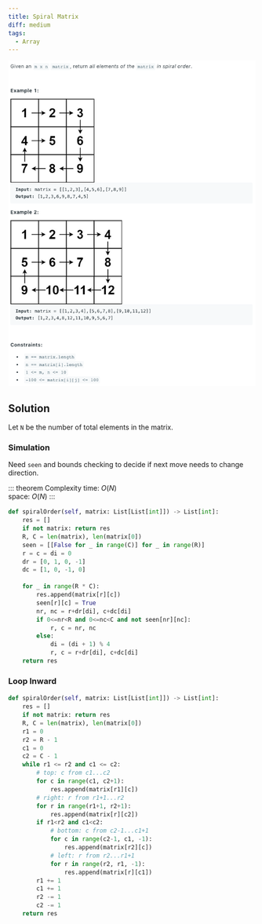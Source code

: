 ```yaml
---
title: Spiral Matrix
diff: medium
tags:
  - Array
---
```


<img class="medium-zoom" src="/algo/spiral-matrix.png" alt="https://www.leetcode.com/problems/spiral-matrix">

## Solution

Let `N` be the number of total elements in the matrix.

### Simulation

Need `seen` and bounds checking to decide if next move needs to change direction.

::: theorem Complexity
time: $O(N)$  
space: $O(N)$
:::

```py
def spiralOrder(self, matrix: List[List[int]]) -> List[int]:
    res = []
    if not matrix: return res
    R, C = len(matrix), len(matrix[0])
    seen = [[False for _ in range(C)] for _ in range(R)]
    r = c = di = 0
    dr = [0, 1, 0, -1]
    dc = [1, 0, -1, 0]

    for _ in range(R * C):
        res.append(matrix[r][c])
        seen[r][c] = True
        nr, nc = r+dr[di], c+dc[di]
        if 0<=nr<R and 0<=nc<C and not seen[nr][nc]:
            r, c = nr, nc
        else:
            di = (di + 1) % 4
            r, c = r+dr[di], c+dc[di]
    return res
```

### Loop Inward

```py
def spiralOrder(self, matrix: List[List[int]]) -> List[int]:
    res = []
    if not matrix: return res
    R, C = len(matrix), len(matrix[0])
    r1 = 0
    r2 = R - 1
    c1 = 0
    c2 = C - 1
    while r1 <= r2 and c1 <= c2:
        # top: c from c1...c2
        for c in range(c1, c2+1):
            res.append(matrix[r1][c])
        # right: r from r1+1...r2
        for r in range(r1+1, r2+1):
            res.append(matrix[r][c2])
        if r1<r2 and c1<c2:
            # bottom: c from c2-1...c1+1
            for c in range(c2-1, c1, -1):
                res.append(matrix[r2][c])
            # left: r from r2...r1+1
            for r in range(r2, r1, -1):
                res.append(matrix[r][c1])
        r1 += 1
        c1 += 1
        r2 -= 1
        c2 -= 1
    return res
```
